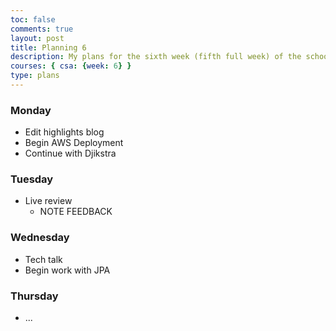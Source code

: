```yaml
---
toc: false
comments: true
layout: post
title: Planning 6
description: My plans for the sixth week (fifth full week) of the school year.
courses: { csa: {week: 6} }
type: plans
---
```


### Monday

- Edit highlights blog
- Begin AWS Deployment
- Continue with Djikstra

### Tuesday

- Live review
    - NOTE FEEDBACK

### Wednesday

- Tech talk
- Begin work with JPA

### Thursday

- ...